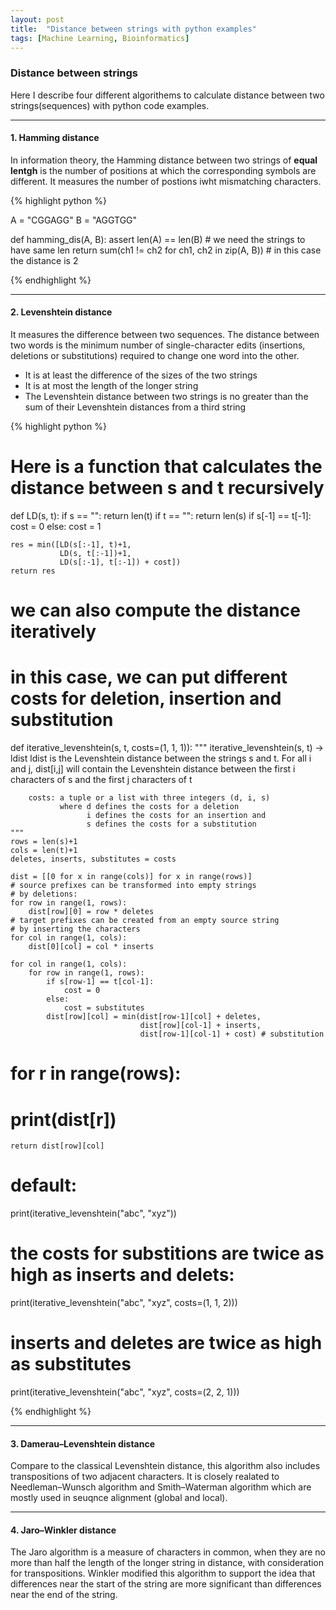 ```yaml
---
layout: post
title:  "Distance between strings with python examples"
tags: [Machine Learning, Bioinformatics]
---
```


### Distance between strings ###

Here I describe four different algorithems to calculate distance between two strings(sequences) with python code examples.

---

#### 1. Hamming distance ####

In information theory, the Hamming distance between two strings of **equal lentgh** is the number of positions at which the corresponding symbols are different.
It measures the number of postions iwht mismatching characters. 

{% highlight python %}

A = "CGGAGG" 
B = "AGGTGG"

def hamming_dis(A, B):
	assert len(A) == len(B) # we need the strings to have same len
	return sum(ch1 != ch2 for ch1, ch2 in zip(A, B)) # in this case the distance is 2

{% endhighlight %}

---

#### 2. Levenshtein distance ####

It measures the difference between two sequences. The distance between two words is the minimum number of single-character edits (insertions, deletions or substitutions) required 
to change one word into the other. 

* It is at least the difference of the sizes of the two strings
* It is at most the length of the longer string
* The Levenshtein distance between two strings is no greater than the sum of their Levenshtein distances from a third string

{% highlight python %}

# Here is a function that calculates the distance between s and t recursively
def LD(s, t):
    if s == "":
        return len(t)
    if t == "":
        return len(s)
    if s[-1] == t[-1]:
        cost = 0
    else:
        cost = 1
       
    res = min([LD(s[:-1], t)+1,
               LD(s, t[:-1])+1, 
               LD(s[:-1], t[:-1]) + cost])
    return res

# we can also compute the distance iteratively
# in this case, we can put different costs for deletion, insertion and substitution
def iterative_levenshtein(s, t, costs=(1, 1, 1)):
    """ 
        iterative_levenshtein(s, t) -> ldist
        ldist is the Levenshtein distance between the strings 
        s and t.
        For all i and j, dist[i,j] will contain the Levenshtein 
        distance between the first i characters of s and the 
        first j characters of t
        
        costs: a tuple or a list with three integers (d, i, s)
               where d defines the costs for a deletion
                     i defines the costs for an insertion and
                     s defines the costs for a substitution
    """
    rows = len(s)+1
    cols = len(t)+1
    deletes, inserts, substitutes = costs
    
    dist = [[0 for x in range(cols)] for x in range(rows)]
    # source prefixes can be transformed into empty strings 
    # by deletions:
    for row in range(1, rows):
        dist[row][0] = row * deletes
    # target prefixes can be created from an empty source string
    # by inserting the characters
    for col in range(1, cols):
        dist[0][col] = col * inserts
        
    for col in range(1, cols):
        for row in range(1, rows):
            if s[row-1] == t[col-1]:
                cost = 0
            else:
                cost = substitutes
            dist[row][col] = min(dist[row-1][col] + deletes,
                                 dist[row][col-1] + inserts,
                                 dist[row-1][col-1] + cost) # substitution
 #   for r in range(rows):
 #       print(dist[r])
    
 
    return dist[row][col]
# default:
print(iterative_levenshtein("abc", "xyz"))
# the costs for substitions are twice as high as inserts and delets:
print(iterative_levenshtein("abc", "xyz", costs=(1, 1, 2)))
# inserts and deletes are twice as high as substitutes
print(iterative_levenshtein("abc", "xyz", costs=(2, 2, 1)))

{% endhighlight %}

---

#### 3. Damerau–Levenshtein distance ####

Compare to the classical Levenshtein distance, this algorithm also includes transpositions of two adjacent characters. It is closely realated to Needleman–Wunsch algorithm and 
Smith–Waterman algorithm which are mostly used in seuqnce alignment (global and local).


---

#### 4. Jaro–Winkler distance ####

The Jaro algorithm is a measure of characters in common, when they are no more than half the length of the longer string in distance, with consideration for transpositions.
Winkler modified this algorithm to support the idea that differences near the start of the string are more significant than differences near the end of the string. 



